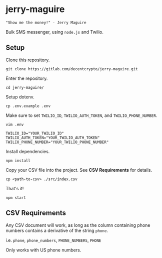 # jerry-maguire

```
"Show me the money!" - Jerry Maguire
```

Bulk SMS messenger, using `node.js` and Twilio.

## Setup

Clone this repository.
```
git clone https://gitlab.com/decentcrypto/jerry-maguire.git
```

Enter the repository.
```
cd jerry-maguire/
```

Setup dotenv.
```
cp .env.example .env
```

Make sure to set `TWILIO_ID`, `TWILIO_AUTH_TOKEN`, and `TWILIO_PHONE_NUMBER`.
```
vim .env

TWILIO_ID="YOUR_TWILIO_ID"
TWILIO_AUTH_TOKEN="YOUR_TWILIO_AUTH_TOKEN"
TWILIO_PHONE_NUMBER="YOUR_TWILIO_PHONE_NUMBER"
```

Install dependencies.
```
npm install
```

Copy your CSV file into the project. See **CSV Requirements** for details.
```
cp <path-to-csv> ./src/index.csv
```

That's it!
```
npm start
```

## CSV Requirements

Any CSV document will work, as long as the column containing phone numbers contains a derivative
of the string `phone`.

i.e. `phone`, `phone_numbers`, `PHONE_NUMBERS`, `PHONE`

Only works with US phone numbers.
